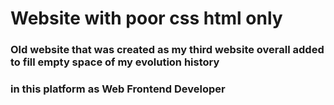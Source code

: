 # Website with poor css html only
### Old website that was created as my third website overall added to fill empty space of my evolution history 
### in this platform as Web Frontend Developer
